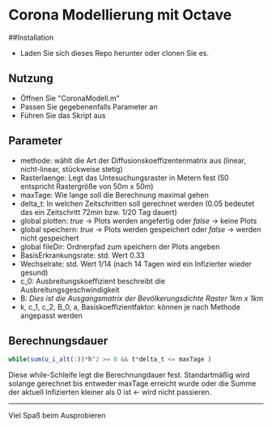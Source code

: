 # Corona Modellierung mit Octave

##Installation

* Laden Sie sich dieses Repo herunter oder clonen Sie es.

## Nutzung

* Öffnen Sie "CoronaModell.m"
* Passen Sie gegebenenfalls Parameter an
* Führen Sie das Skript aus

## Parameter

* methode: wählt die Art der Diffusionskoeffizentenmatrix aus (linear, nicht-linear, stückweise stetig)
* Rasterlaenge: Legt das Untesuchungsraster in Metern fest (50 entspricht Rastergröße von 50m x 50m)
* maxTage: Wie lange soll die Berechnung maximal gehen
* delta_t: In welchen Zeitschritten soll gerechnet werden (0.05 bedeutet das ein Zeitschritt 72min bzw. 1/20 Tag dauert)
* global plotten: *true* -> Plots werden angefertig oder *false* -> keine Plots
* global speichern: *true* -> Plots werden gespeichert oder *false* -> werden nicht gespeichert
* global fileDir: Ordnerpfad zum speichern der Plots angeben
* BasisErkrankungsrate: std. Wert 0.33
* Wechselrate: std. Wert 1/14 (nach 14 Tagen wird ein Infizierter wieder gesund)
* c_0: Ausbreitungskoeffizient beschreibt die Ausbreitungsgeschwindigkeit
* B: *Dies ist die Ausgangsmatrix der Bevölkerungsdichte Raster 1km x 1km*
* k, c_1, c_2, B_0, a, Basiskoeffizientfaktor: können je nach Methode angepasst werden

## Berechnungsdauer
```javascript
while(sum(u_i_alt(:))*h^2 >= 0 && t*delta_t <= maxTage )
```
Diese while-Schleife legt die Berechnungdauer fest. Standartmäßig wird solange gerechnet bis entweder maxTage erreicht wurde oder die Summe der aktuell Infizierten kleiner als 0 ist <- wird nicht passieren.

<hr>
Viel Spaß beim Ausprobieren
